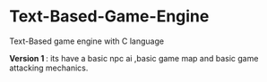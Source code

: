 # Text-Based-Game-Engine
Text-Based game engine with C language
<p><b>Version 1 </b>: its have a basic npc ai ,basic game map and basic game attacking mechanics.</p>
